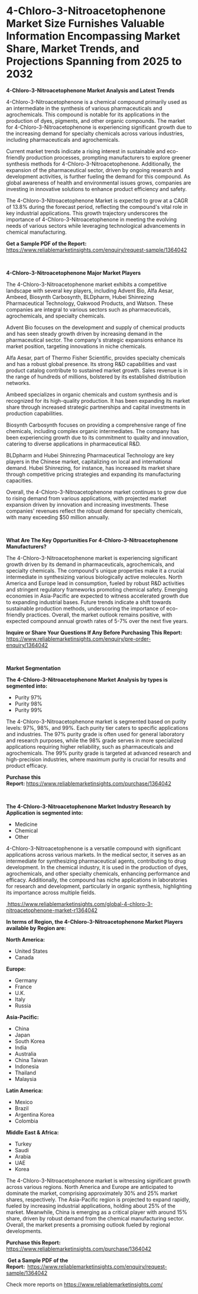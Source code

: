 <p><h1>4-Chloro-3-Nitroacetophenone Market Size Furnishes Valuable Information Encompassing Market Share, Market Trends, and Projections Spanning from 2025 to 2032</h1></p><p><strong>4-Chloro-3-Nitroacetophenone Market Analysis and Latest Trends</strong></p>
<p><p>4-Chloro-3-Nitroacetophenone is a chemical compound primarily used as an intermediate in the synthesis of various pharmaceuticals and agrochemicals. This compound is notable for its applications in the production of dyes, pigments, and other organic compounds. The market for 4-Chloro-3-Nitroacetophenone is experiencing significant growth due to the increasing demand for specialty chemicals across various industries, including pharmaceuticals and agrochemicals.</p><p>Current market trends indicate a rising interest in sustainable and eco-friendly production processes, prompting manufacturers to explore greener synthesis methods for 4-Chloro-3-Nitroacetophenone. Additionally, the expansion of the pharmaceutical sector, driven by ongoing research and development activities, is further fueling the demand for this compound. As global awareness of health and environmental issues grows, companies are investing in innovative solutions to enhance product efficiency and safety.</p><p>The 4-Chloro-3-Nitroacetophenone Market is expected to grow at a CAGR of 13.8% during the forecast period, reflecting the compound's vital role in key industrial applications. This growth trajectory underscores the importance of 4-Chloro-3-Nitroacetophenone in meeting the evolving needs of various sectors while leveraging technological advancements in chemical manufacturing.</p></p>
<p><strong>Get a Sample PDF of the Report:&nbsp;</strong> <a href="https://www.reliablemarketinsights.com/enquiry/request-sample/1364042?utm_campaign=2197&utm_medium=2&utm_source=Github&utm_content=ia&utm_term=03042025&utm_id=4-chloro-3-nitroacetophenone">https://www.reliablemarketinsights.com/enquiry/request-sample/1364042</a></p>
<p>&nbsp;</p>
<p><strong>4-Chloro-3-Nitroacetophenone Major Market Players</strong></p>
<p><p>The 4-Chloro-3-Nitroacetophenone market exhibits a competitive landscape with several key players, including Advent Bio, Alfa Aesar, Ambeed, Biosynth Carbosynth, BLDpharm, Hubei Shinrezing Pharmaceutical Technology, Oakwood Products, and Watson. These companies are integral to various sectors such as pharmaceuticals, agrochemicals, and specialty chemicals.</p><p>Advent Bio focuses on the development and supply of chemical products and has seen steady growth driven by increasing demand in the pharmaceutical sector. The company's strategic expansions enhance its market position, targeting innovations in niche chemicals.</p><p>Alfa Aesar, part of Thermo Fisher Scientific, provides specialty chemicals and has a robust global presence. Its strong R&D capabilities and vast product catalog contribute to sustained market growth. Sales revenue is in the range of hundreds of millions, bolstered by its established distribution networks.</p><p>Ambeed specializes in organic chemicals and custom synthesis and is recognized for its high-quality production. It has been expanding its market share through increased strategic partnerships and capital investments in production capabilities.</p><p>Biosynth Carbosynth focuses on providing a comprehensive range of fine chemicals, including complex organic intermediates. The company has been experiencing growth due to its commitment to quality and innovation, catering to diverse applications in pharmaceutical R&D.</p><p>BLDpharm and Hubei Shinrezing Pharmaceutical Technology are key players in the Chinese market, capitalizing on local and international demand. Hubei Shinrezing, for instance, has increased its market share through competitive pricing strategies and expanding its manufacturing capacities.</p><p>Overall, the 4-Chloro-3-Nitroacetophenone market continues to grow due to rising demand from various applications, with projected market expansion driven by innovation and increasing investments. These companies' revenues reflect the robust demand for specialty chemicals, with many exceeding $50 million annually.</p></p>
<p>&nbsp;</p>
<p><strong>What Are The Key Opportunities For 4-Chloro-3-Nitroacetophenone Manufacturers?</strong></p>
<p><p>The 4-Chloro-3-Nitroacetophenone market is experiencing significant growth driven by its demand in pharmaceuticals, agrochemicals, and specialty chemicals. The compound's unique properties make it a crucial intermediate in synthesizing various biologically active molecules. North America and Europe lead in consumption, fueled by robust R&D activities and stringent regulatory frameworks promoting chemical safety. Emerging economies in Asia-Pacific are expected to witness accelerated growth due to expanding industrial bases. Future trends indicate a shift towards sustainable production methods, underscoring the importance of eco-friendly practices. Overall, the market outlook remains positive, with expected compound annual growth rates of 5-7% over the next five years.</p></p>
<p><strong>Inquire or Share Your Questions If Any Before Purchasing This Report:</strong> <a href="https://www.reliablemarketinsights.com/enquiry/pre-order-enquiry/1364042?utm_campaign=2197&utm_medium=2&utm_source=Github&utm_content=ia&utm_term=03042025&utm_id=4-chloro-3-nitroacetophenone">https://www.reliablemarketinsights.com/enquiry/pre-order-enquiry/1364042</a></p>
<p>&nbsp;</p>
<p><strong>Market Segmentation</strong></p>
<p><strong>The 4-Chloro-3-Nitroacetophenone Market Analysis by types is segmented into:</strong></p>
<p><ul><li>Purity 97%</li><li>Purity 98%</li><li>Purity 99%</li></ul></p>
<p><p>The 4-Chloro-3-Nitroacetophenone market is segmented based on purity levels: 97%, 98%, and 99%. Each purity tier caters to specific applications and industries. The 97% purity grade is often used for general laboratory and research purposes, while the 98% grade serves in more specialized applications requiring higher reliability, such as pharmaceuticals and agrochemicals. The 99% purity grade is targeted at advanced research and high-precision industries, where maximum purity is crucial for results and product efficacy.</p></p>
<p><strong>Purchase this Report:&nbsp;</strong><a href="https://www.reliablemarketinsights.com/purchase/1364042?utm_campaign=2197&utm_medium=2&utm_source=Github&utm_content=ia&utm_term=03042025&utm_id=4-chloro-3-nitroacetophenone">https://www.reliablemarketinsights.com/purchase/1364042</a></p>
<p>&nbsp;</p>
<p><strong>The 4-Chloro-3-Nitroacetophenone Market Industry Research by Application is segmented into:</strong></p>
<p><ul><li>Medicine</li><li>Chemical</li><li>Other</li></ul></p>
<p><p>4-Chloro-3-Nitroacetophenone is a versatile compound with significant applications across various markets. In the medical sector, it serves as an intermediate for synthesizing pharmaceutical agents, contributing to drug development. In the chemical industry, it is used in the production of dyes, agrochemicals, and other specialty chemicals, enhancing performance and efficacy. Additionally, the compound has niche applications in laboratories for research and development, particularly in organic synthesis, highlighting its importance across multiple fields.</p></p>
<p><a href="https://www.reliablemarketinsights.com/global-4-chloro-3-nitroacetophenone-market-r1364042?utm_campaign=2197&utm_medium=2&utm_source=Github&utm_content=ia&utm_term=03042025&utm_id=4-chloro-3-nitroacetophenone">&nbsp;https://www.reliablemarketinsights.com/global-4-chloro-3-nitroacetophenone-market-r1364042</a></p>
<p><strong>In terms of Region, the 4-Chloro-3-Nitroacetophenone Market Players available by Region are:</strong></p>
<p>
    <p> <strong> North America: </strong>
        <ul>
            <li>United States</li>
            <li>Canada</li>
        </ul>
        </p> 
    <p> <strong> Europe: </strong>
        <ul>
            <li>Germany</li>
            <li>France</li>
            <li>U.K.</li>
            <li>Italy</li>
            <li>Russia</li>
        </ul>
        </p> 
    <p> <strong> Asia-Pacific: </strong>
        <ul>
            <li>China</li>
            <li>Japan</li>
            <li>South Korea</li>
            <li>India</li>
            <li>Australia</li>
            <li>China Taiwan</li>
            <li>Indonesia</li>
            <li>Thailand</li>
            <li>Malaysia</li>
        </ul>
        </p> 
    <p> <strong> Latin America: </strong>
        <ul>
            <li>Mexico</li>
            <li>Brazil</li>
            <li>Argentina Korea</li>
            <li>Colombia</li>
        </ul>
        </p> 
    <p> <strong> Middle East & Africa: </strong>
        <ul>
            <li>Turkey</li>
            <li>Saudi</li>
            <li>Arabia</li>
            <li>UAE</li>
            <li>Korea</li>
        </ul>
    </p>
    </p>
<p><p>The 4-Chloro-3-Nitroacetophenone market is witnessing significant growth across various regions. North America and Europe are anticipated to dominate the market, comprising approximately 30% and 25% market shares, respectively. The Asia-Pacific region is projected to expand rapidly, fueled by increasing industrial applications, holding about 25% of the market. Meanwhile, China is emerging as a critical player with around 15% share, driven by robust demand from the chemical manufacturing sector. Overall, the market presents a promising outlook fueled by regional developments.</p></p>
<p><strong>Purchase this Report: </strong><a href="https://www.reliablemarketinsights.com/purchase/1364042?utm_campaign=2197&utm_medium=2&utm_source=Github&utm_content=ia&utm_term=03042025&utm_id=4-chloro-3-nitroacetophenone">https://www.reliablemarketinsights.com/purchase/1364042</a></p>
<p>&nbsp;<strong>Get a Sample PDF of the Report:&nbsp;&nbsp;</strong><a href="https://www.reliablemarketinsights.com/enquiry/request-sample/1364042?utm_campaign=2197&utm_medium=2&utm_source=Github&utm_content=ia&utm_term=03042025&utm_id=4-chloro-3-nitroacetophenone">https://www.reliablemarketinsights.com/enquiry/request-sample/1364042</a></p>
<p><strong></strong></p>
<p>Check more reports on <a href="https://www.reliablemarketinsights.com/?utm_campaign=2197&utm_medium=2&utm_source=Github&utm_content=ia&utm_term=03042025&utm_id=4-chloro-3-nitroacetophenone">https://www.reliablemarketinsights.com/</a></p>